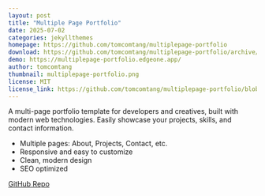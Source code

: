 ```yaml
---
layout: post
title: "Multiple Page Portfolio"
date: 2025-07-02
categories: jekyllthemes
homepage: https://github.com/tomcomtang/multiplepage-portfolio
download: https://github.com/tomcomtang/multiplepage-portfolio/archive/master.zip
demo: https://multiplepage-portfolio.edgeone.app/
author: tomcomtang
thumbnail: multiplepage-portfolio.png
license: MIT
license_link: https://github.com/tomcomtang/multiplepage-portfolio/blob/master/LICENSE
---
```


A multi-page portfolio template for developers and creatives, built with modern web technologies. Easily showcase your projects, skills, and contact information.

- Multiple pages: About, Projects, Contact, etc.
- Responsive and easy to customize
- Clean, modern design
- SEO optimized

[GitHub Repo](https://github.com/tomcomtang/multiplepage-portfolio)
